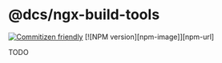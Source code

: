 # @dcs/ngx-build-tools

[![Commitizen friendly](https://img.shields.io/badge/commitizen-friendly-brightgreen.svg)](http://commitizen.github.io/cz-cli/)
[![NPM version][npm-image]][npm-url]

TODO
